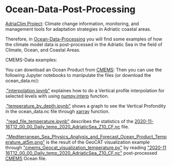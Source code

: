 # Ocean-Data-Post-Processing

[AdriaClim Project](https://www.italy-croatia.eu/web/adriaclim): Climate change information, monitoring, and management tools for adaptation strategies in Adriatic coastal areas.

Therefore, in [Ocean-Data-Processing](https://github.com/007-Ozalp/Ocean-Data-post-processing) you will find some examples of how the climate model data is post-processed in the Adriatic Sea in the field of Climate, Ocean, and Coastal Areas.

CMEMS-Data examples:

You can download an Ocean Product from [CMEMS](https://resources.marine.copernicus.eu/?option=com_csw&task=results):
Then you can use the following Jupyter notebooks to manipulate the files (or download the ocean_data.nc):

.["interpolation.ipynb"](https://github.com/007-Ozalp/Ocean-Data-post-processing-xarray-graphs/blob/main/interpolation.ipynb) explaines how to do a Vertical profile interpolation for selected levels with using [numpy.interp](https://numpy.org/doc/stable/reference/generated/numpy.interp.html) function.

.["temperature_by_depth.ipynb"](https://github.com/007-Ozalp/Ocean-Data-post-processing-xarray-graphs/blob/main/temperature_by_depth.ipynb) shows a graph to see the Vertical Profondity in the ocean_data.nc file through [xarray](http://xarray.pydata.org/en/stable/generated/xarray.DataArray.html) function.

.["read_file_temperature.ipynb"](https://github.com/007-Ozalp/Ocean-Data-post-processing/blob/main/read_file_temperature.ipynb) describes the statistics of the [2020-11-16T12_00_00_Daily_temp_2020_AdriaticSea_Z10_CF.nc](https://github.com/007-Ozalp/Ocean-Data-post-processing/blob/main/2020-11-16T12_00_00_Daily_temp_2020_AdriaticSea_Z10_CF.nc) file.

.["Mediterranean_Sea_Physics_Analysis_and_Forecast_Ocean_Product_Temperature_at5m.png"](https://github.com/007-Ozalp/Ocean-Data-post-processing/blob/main/Mediterranean_Sea_Physics_Analysis_and_Forecast_Ocean_Product_Temperature_at5m.png) is the result of the GeoCAT visualization example through ["cmems_Geocat_visualization_temperature.py"](https://github.com/007-Ozalp/Ocean-Data-post-processing/blob/main/cmems_Geocat_visualization_temperature.py) 
by reading ["2020-11 16T12_00_00_Daily_temp_2020_AdriaticSea_Z10_CF.nc"](https://github.com/007-Ozalp/Ocean-Data-post-processing/blob/main/2020-11-16T12_00_00_Daily_temp_2020_AdriaticSea_Z10_CF.nc) post-processed [CMEMS](https://resources.marine.copernicus.eu/?option=com_csw&task=results) Ocean file. 

